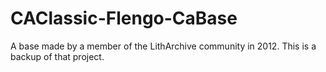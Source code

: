 # CAClassic-Flengo-CaBase
 A base made by a member of the LithArchive community in 2012. This is a backup of that project.
